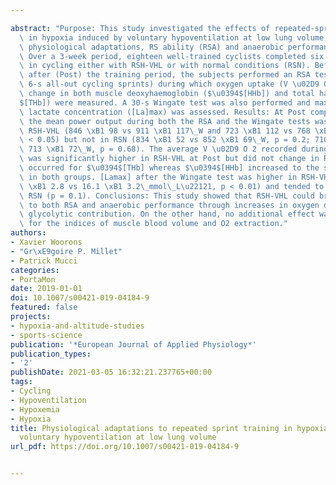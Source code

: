 ---
abstract: "Purpose: This study investigated the effects of repeated-sprint (RS) training\
  \ in hypoxia induced by voluntary hypoventilation at low lung volume (RSH-VHL) on\
  \ physiological adaptations, RS ability (RSA) and anaerobic performance. Methods:\
  \ Over a 3-week period, eighteen well-trained cyclists completed six RS sessions\
  \ in cycling either with RSH-VHL or with normal conditions (RSN). Before (Pre) and\
  \ after (Post) the training period, the subjects performed an RSA test (10 \xD7\
  \ 6-s all-out cycling sprints) during which oxygen uptake (V \u02D9 O 2) and the\
  \ change in both muscle deoxyhaemoglobin ($\u0394$[HHb]) and total haemoglobin ($\u0394\
  $[THb]) were measured. A 30-s Wingate test was also performed and maximal blood\
  \ lactate concentration ([La]max) was assessed. Results: At Post compared to Pre,\
  \ the mean power output during both the RSA and the Wingate tests was improved in\
  \ RSH-VHL (846 \xB1 98 vs 911 \xB1 117\_W and 723 \xB1 112 vs 768 \xB1 123\_W, p\
  \ < 0.05) but not in RSN (834 \xB1 52 vs 852 \xB1 69\_W, p = 0.2; 710 \xB1 63 vs\
  \ 713 \xB1 72\_W, p = 0.68). The average V \u02D9 O 2 recorded during the RSA test\
  \ was significantly higher in RSH-VHL at Post but did not change in RSN. No change\
  \ occurred for $\u0394$[THb] whereas $\u0394$[HHb] increased to the same extent\
  \ in both groups. [Lamax] after the Wingate test was higher in RSH-VHL at Post (13.9\
  \ \xB1 2.8 vs 16.1 \xB1 3.2\_mmol\_L\u22121, p < 0.01) and tended to decrease in\
  \ RSN (p = 0.1). Conclusions: This study showed that RSH-VHL could bring benefits\
  \ to both RSA and anaerobic performance through increases in oxygen delivery and\
  \ glycolytic contribution. On the other hand, no additional effect was observed\
  \ for the indices of muscle blood volume and O2 extraction."
authors:
- Xavier Woorons
- "Gr\xE9goire P. Millet"
- Patrick Mucci
categories:
- PortaMon
date: 2019-01-01
doi: 10.1007/s00421-019-04184-9
featured: false
projects:
- hypoxia-and-altitude-studies
- sports-science
publication: '*European Journal of Applied Physiology*'
publication_types:
- '2'
publishDate: 2021-03-05 16:32:21.237765+00:00
tags:
- Cycling
- Hypoventilation
- Hypoxemia
- Hypoxia
title: Physiological adaptations to repeated sprint training in hypoxia induced by
  voluntary hypoventilation at low lung volume
url_pdf: https://doi.org/10.1007/s00421-019-04184-9

---
